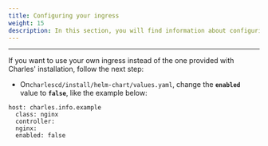 ```yaml
---
title: Configuring your ingress
weight: 15
description: In this section, you will find information about configuring your ingress.
---
```


---

If you want to use your own ingress instead of the one provided with Charles' installation, follow the next step: 

* On`charlescd/install/helm-chart/values.yaml`, change the **`enabled`** value to **`false`**, like the example below:

```text
host: charles.info.example
  class: nginx
  controller:
  nginx:
  enabled: false
```
